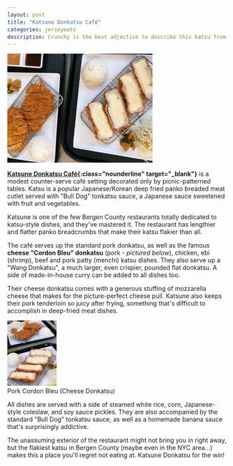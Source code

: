 ```yaml
---
layout: post
title: "Katsune Donkatsu Café"
categories: jerseyeats
description: Crunchy is the best adjective to describe this katsu from Katsune Donkatsu Cafe. A homemade banana sauce pairs well with these dishes.
---
```

<div class="singleimagecontainer">
    <img src="/assets/images/jerseyeats/katsune/katsucover.jpg" height="250px" class="singleimage"> 
</div>

**[Katsune Donkatsu Café](https://katsuneusa.business.site/){:class="nounderline" target="_blank"}** is a modest counter-serve café setting decorated only by picnic-patterned tables. Katsu is a popular Japanese/Korean deep fried panko breaded meat cutlet served with "Bull Dog" tonkatsu sauce, a Japanese sauce sweetened with fruit and vegetables.

Katsune is one of the few Bergen County restaurants totally dedicated to katsu-style dishes, and they've mastered it. The restaurant has lengthier and flatter panko breadcrumbs that make their katsu flakier than all. 

The café serves up the standard pork donkatsu, as well as the famous **cheese "Cordon Bleu" donkatsu** (pork - *pictured below*), chicken, ebi (shrimp), beef and pork patty (menchi) katsu dishes. They also serve up a "Wang Donkatsu", a much larger, even crispier, pounded flat donkatsu. A side of made-in-house curry can be added to all dishes too.

Their cheese donkatsu comes with a generous stuffing of mozzarella cheese that makes for the picture-perfect cheese pull. Katsune also keeps their pork tenderloin so juicy after frying, something that's difficult to accomplish in deep-fried meat dishes.

<div class="singleimagecontainer">
    <img src="/assets/images/jerseyeats/katsune/katsune.jpg" height="150px" class="singleimage">
    <div class="singleimageoverlay">Pork Cordon Bleu (Cheese Donkatsu)</div>  
</div>

All dishes are served with a side of steamed white rice, corn, Japanese-style coleslaw, and soy sauce pickles. They are also accompanied by the standard "Bull Dog" tonkatsu sauce, as well as a homemade banana sauce that's surprisingly addictive.

The unassuming exterior of the restaurant might not bring you in right away, but the flakiest katsu in Bergen County (maybe even in the NYC area...) makes this a place you'll regret not eating at. Katsune Donkatsu for the win!
